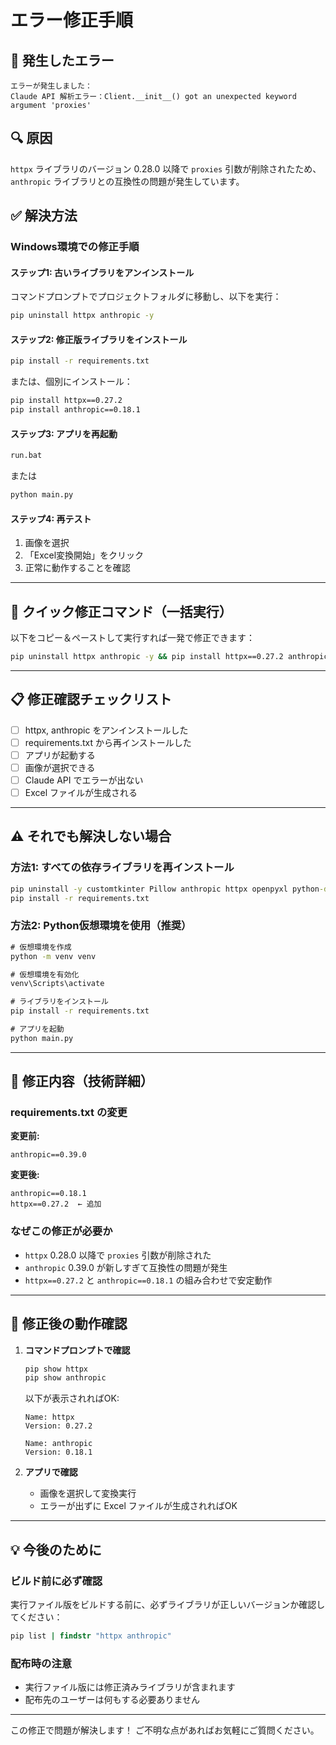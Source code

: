 # エラー修正手順

## 🔴 発生したエラー

```
エラーが発生しました：
Claude API 解析エラー：Client.__init__() got an unexpected keyword argument 'proxies'
```

## 🔍 原因

`httpx` ライブラリのバージョン 0.28.0 以降で `proxies` 引数が削除されたため、
`anthropic` ライブラリとの互換性の問題が発生しています。

## ✅ 解決方法

### Windows環境での修正手順

#### ステップ1: 古いライブラリをアンインストール

コマンドプロンプトでプロジェクトフォルダに移動し、以下を実行：

```cmd
pip uninstall httpx anthropic -y
```

#### ステップ2: 修正版ライブラリをインストール

```cmd
pip install -r requirements.txt
```

または、個別にインストール：

```cmd
pip install httpx==0.27.2
pip install anthropic==0.18.1
```

#### ステップ3: アプリを再起動

```cmd
run.bat
```

または

```cmd
python main.py
```

#### ステップ4: 再テスト

1. 画像を選択
2. 「Excel変換開始」をクリック
3. 正常に動作することを確認

---

## 🚀 クイック修正コマンド（一括実行）

以下をコピー＆ペーストして実行すれば一発で修正できます：

```cmd
pip uninstall httpx anthropic -y && pip install httpx==0.27.2 anthropic==0.18.1 && echo 修正完了！
```

---

## 📋 修正確認チェックリスト

- [ ] httpx, anthropic をアンインストールした
- [ ] requirements.txt から再インストールした
- [ ] アプリが起動する
- [ ] 画像が選択できる
- [ ] Claude API でエラーが出ない
- [ ] Excel ファイルが生成される

---

## ⚠️ それでも解決しない場合

### 方法1: すべての依存ライブラリを再インストール

```cmd
pip uninstall -y customtkinter Pillow anthropic httpx openpyxl python-dotenv
pip install -r requirements.txt
```

### 方法2: Python仮想環境を使用（推奨）

```cmd
# 仮想環境を作成
python -m venv venv

# 仮想環境を有効化
venv\Scripts\activate

# ライブラリをインストール
pip install -r requirements.txt

# アプリを起動
python main.py
```

---

## 📝 修正内容（技術詳細）

### requirements.txt の変更

**変更前:**
```
anthropic==0.39.0
```

**変更後:**
```
anthropic==0.18.1
httpx==0.27.2  ← 追加
```

### なぜこの修正が必要か

- `httpx` 0.28.0 以降で `proxies` 引数が削除された
- `anthropic` 0.39.0 が新しすぎて互換性の問題が発生
- `httpx==0.27.2` と `anthropic==0.18.1` の組み合わせで安定動作

---

## 🎯 修正後の動作確認

1. **コマンドプロンプトで確認**
   ```cmd
   pip show httpx
   pip show anthropic
   ```
   
   以下が表示されればOK:
   ```
   Name: httpx
   Version: 0.27.2
   
   Name: anthropic
   Version: 0.18.1
   ```

2. **アプリで確認**
   - 画像を選択して変換実行
   - エラーが出ずに Excel ファイルが生成されればOK

---

## 💡 今後のために

### ビルド前に必ず確認

実行ファイル版をビルドする前に、必ずライブラリが正しいバージョンか確認してください：

```cmd
pip list | findstr "httpx anthropic"
```

### 配布時の注意

- 実行ファイル版には修正済みライブラリが含まれます
- 配布先のユーザーは何もする必要ありません

---

この修正で問題が解決します！
ご不明な点があればお気軽にご質問ください。

